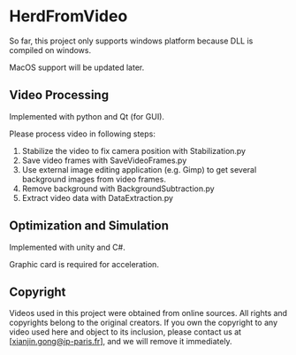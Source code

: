 # HerdFromVideo
So far, this project only supports windows platform because DLL is compiled on windows.

MacOS support will be updated later.

## Video Processing
Implemented with python and Qt (for GUI).

Please process video in following steps:
1. Stabilize the video to fix camera position with Stabilization.py
2. Save video frames with SaveVideoFrames.py
3. Use external image editing application (e.g. Gimp) to get several background images from video frames.
4. Remove background with BackgroundSubtraction.py
5. Extract video data with DataExtraction.py

## Optimization and Simulation
Implemented with unity and C#.

Graphic card is required for acceleration.

## Copyright
Videos used in this project were obtained from online sources. All rights and copyrights belong to the original creators. If you own the copyright to any video used here and object to its inclusion, please contact us at [xianjin.gong@ip-paris.fr], and we will remove it immediately.
